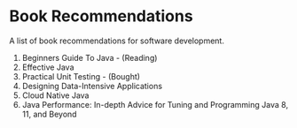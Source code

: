# Book Recommendations

A list of book recommendations for software development.

1. Beginners Guide To Java - (Reading)
2. Effective Java
3. Practical Unit Testing - (Bought)
4. Designing Data-Intensive Applications
5. Cloud Native Java
6. Java Performance: In-depth Advice for Tuning and Programming Java 8, 11, and Beyond
